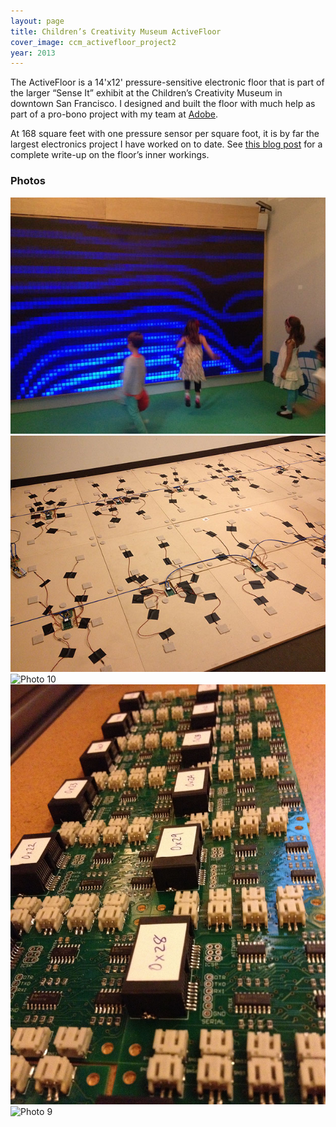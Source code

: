 ```yaml
---
layout: page
title: Children’s Creativity Museum ActiveFloor
cover_image: ccm_activefloor_project2
year: 2013
---
```


The ActiveFloor is a 14'x12' pressure-sensitive electronic floor that is part of the larger “Sense It” exhibit at the Children’s Creativity Museum in downtown San Francisco. I designed and built the floor with much help as part of a pro-bono project with my team at [Adobe](http://www.adobe.com).

At 168 square feet with one pressure sensor per square foot, it is by far the largest electronics project I have worked on to date. See [this blog post](https://sean.voisen.org/blog/2013/08/designing-pressure-sensitive-floor/) for a complete write-up on the floor’s inner workings.

### Photos

<img src="/images/ccm_activefloor1.jpg" srcset="/images/ccm_activefloor1@2x.jpg 2x" alt="Photo 1" class="framed" />

<img src="/images/ccm_activefloor3.jpg" srcset="/images/ccm_activefloor3@2x.jpg 2x" alt="Photo 3" class="framed" />

<img src="/images/ccm_activefloor10.jpg" srcset="/images/ccm_activefloor10@2x.jpg 2x" alt="Photo 10" class="framed" />

<img src="/images/ccm_activefloor7.jpg" srcset="/images/ccm_activefloor7@2x.jpg 2x" alt="Photo 7" class="framed" />

<img src="/images/ccm_activefloor9.jpg" srcset="/images/ccm_activefloor9@2x.jpg 2x" alt="Photo 9" class="framed" />
